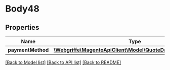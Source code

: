 # Body48

## Properties
Name | Type | Description | Notes
------------ | ------------- | ------------- | -------------
**paymentMethod** | [**\Webgriffe\MagentoApiClient\Model\QuoteDataPaymentInterface**](QuoteDataPaymentInterface.md) |  | [optional] 

[[Back to Model list]](../README.md#documentation-for-models) [[Back to API list]](../README.md#documentation-for-api-endpoints) [[Back to README]](../README.md)


